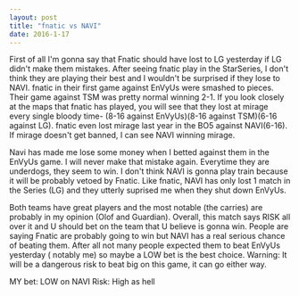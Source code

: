 ```yaml
---
layout: post
title: "fnatic vs NAVI"
date: 2016-1-17
---
```


First of all I'm gonna say that Fnatic should have lost to LG yesterday if LG didn't make them mistakes. After seeing fnatic play in the StarSeries, I don't think they are playing their best and I wouldn't be surprised if they lose to NAVI.
fnatic in their first game against EnVyUs were smashed to pieces. Their game against TSM was pretty normal winning 2-1. If you look closely at the maps that fnatic has played, you will see that they lost at mirage every single bloody time- (8-16 against EnVyUs)(8-16 against TSM)(6-16 against LG).
fnatic even lost mirage last year in the BO5 against NAVI(6-16). If mirage doesn't get banned, I can see NAVI winning mirage. 

Navi has made me lose some money when I betted against them in the EnVyUs game. I will never make that mistake again. 
Everytime they are underdogs, they seem to win. I don't think NAVI is gonna play train because it will be probably vetoed by Fnatic. Like fnatic, NAVI has only lost 1 match in the Series (LG) and they utterly suprised me when they shut down EnVyUs.

Both teams have great players and the most notable (the carries) are probably in my opinion (Olof and Guardian). Overall, this match says RISK all over it and U should bet on the team that U believe is gonna win. 
People are saying Fnatic are probably going to win but NAVI has a real serious chance of beating them. After all not many people expected them to beat EnVyUs yesterday ( notably me) so maybe a LOW bet is the best choice.
Warning: It will be a dangerous risk to beat big on this game, it can go either way.

MY bet: LOW on NAVI
Risk: High as hell

